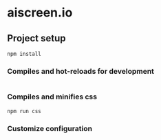 # aiscreen.io 

## Project setup
```
npm install
```

### Compiles and hot-reloads for development
```

```

### Compiles and minifies css
```
npm run css
```

### Customize configuration
